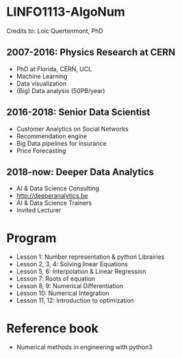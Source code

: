 # LINFO1113-AlgoNum
Credits to: Loïc Quertenmont, PhD
## 2007-2016: Physics Research at CERN
- PhD at Florida, CERN, UCL
- Machine Learning
- Data visualization
- (Big) Data analysis (50PB/year)
## 2016-2018: Senior Data Scientist
- Customer Analytics on Social Networks
- Recommendation engine
- Big Data pipelines for insurance
- Price Forecasting
## 2018-now: Deeper Data Analytics
- AI & Data Science Consulting
- http://deeperanalytics.be
- AI & Data Science Trainers
- Invited Lecturer

# Program
- Lesson 1: Number representation & python Librairies
- Lesson 2, 3, 4: Solving linear Equations
- Lesson 5, 6: Interpolation & Linear Regression
- Lesson 7: Roots of equation
- Lesson 8, 9: Numerical Differentiation
- Lesson 10: Numerical Integration
- Lesson 11, 12: Introduction to optimization
# Reference book 
- Numerical methods in engineering with python3
